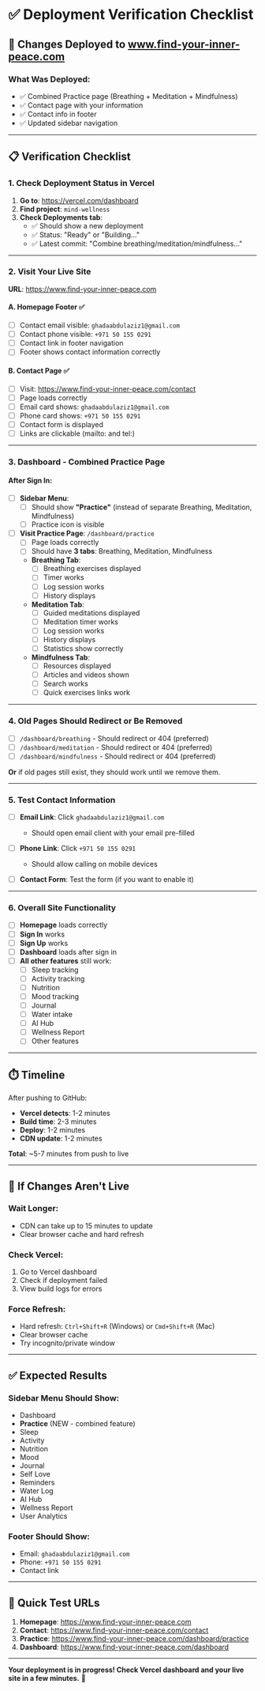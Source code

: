 # ✅ Deployment Verification Checklist

## 🚀 **Changes Deployed to www.find-your-inner-peace.com**

### **What Was Deployed:**
- ✅ Combined Practice page (Breathing + Meditation + Mindfulness)
- ✅ Contact page with your information
- ✅ Contact info in footer
- ✅ Updated sidebar navigation

---

## 📋 **Verification Checklist**

### **1. Check Deployment Status in Vercel**

1. **Go to**: https://vercel.com/dashboard
2. **Find project**: `mind-wellness`
3. **Check Deployments tab**:
   - ✅ Should show a new deployment
   - ✅ Status: "Ready" or "Building..."
   - ✅ Latest commit: "Combine breathing/meditation/mindfulness..."

---

### **2. Visit Your Live Site**

**URL**: https://www.find-your-inner-peace.com

#### **A. Homepage Footer** ✅
- [ ] Contact email visible: `ghadaabdulaziz1@gmail.com`
- [ ] Contact phone visible: `+971 50 155 0291`
- [ ] Contact link in footer navigation
- [ ] Footer shows contact information correctly

#### **B. Contact Page** ✅
- [ ] Visit: https://www.find-your-inner-peace.com/contact
- [ ] Page loads correctly
- [ ] Email card shows: `ghadaabdulaziz1@gmail.com`
- [ ] Phone card shows: `+971 50 155 0291`
- [ ] Contact form is displayed
- [ ] Links are clickable (mailto: and tel:)

---

### **3. Dashboard - Combined Practice Page**

#### **After Sign In:**

- [ ] **Sidebar Menu**:
  - [ ] Should show **"Practice"** (instead of separate Breathing, Meditation, Mindfulness)
  - [ ] Practice icon is visible
  
- [ ] **Visit Practice Page**: `/dashboard/practice`
  - [ ] Page loads correctly
  - [ ] Should have **3 tabs**: Breathing, Meditation, Mindfulness
  
  - **Breathing Tab**:
    - [ ] Breathing exercises displayed
    - [ ] Timer works
    - [ ] Log session works
    - [ ] History displays
  
  - **Meditation Tab**:
    - [ ] Guided meditations displayed
    - [ ] Meditation timer works
    - [ ] Log session works
    - [ ] History displays
    - [ ] Statistics show correctly
  
  - **Mindfulness Tab**:
    - [ ] Resources displayed
    - [ ] Articles and videos shown
    - [ ] Search works
    - [ ] Quick exercises links work

---

### **4. Old Pages Should Redirect or Be Removed**

- [ ] `/dashboard/breathing` - Should redirect or 404 (preferred)
- [ ] `/dashboard/meditation` - Should redirect or 404 (preferred)
- [ ] `/dashboard/mindfulness` - Should redirect or 404 (preferred)

**Or** if old pages still exist, they should work until we remove them.

---

### **5. Test Contact Information**

- [ ] **Email Link**: Click `ghadaabdulaziz1@gmail.com`
  - Should open email client with your email pre-filled
  
- [ ] **Phone Link**: Click `+971 50 155 0291`
  - Should allow calling on mobile devices
  
- [ ] **Contact Form**: Test the form (if you want to enable it)

---

### **6. Overall Site Functionality**

- [ ] **Homepage** loads correctly
- [ ] **Sign In** works
- [ ] **Sign Up** works
- [ ] **Dashboard** loads after sign in
- [ ] **All other features** still work:
  - [ ] Sleep tracking
  - [ ] Activity tracking
  - [ ] Nutrition
  - [ ] Mood tracking
  - [ ] Journal
  - [ ] Water intake
  - [ ] AI Hub
  - [ ] Wellness Report
  - [ ] Other features

---

## ⏱️ **Timeline**

After pushing to GitHub:
- **Vercel detects**: 1-2 minutes
- **Build time**: 2-3 minutes
- **Deploy**: 1-2 minutes
- **CDN update**: 1-2 minutes

**Total**: ~5-7 minutes from push to live

---

## 🐛 **If Changes Aren't Live**

### **Wait Longer:**
- CDN can take up to 15 minutes to update
- Clear browser cache and hard refresh

### **Check Vercel:**
1. Go to Vercel dashboard
2. Check if deployment failed
3. View build logs for errors

### **Force Refresh:**
- Hard refresh: `Ctrl+Shift+R` (Windows) or `Cmd+Shift+R` (Mac)
- Clear browser cache
- Try incognito/private window

---

## ✅ **Expected Results**

### **Sidebar Menu Should Show:**
- Dashboard
- **Practice** (NEW - combined feature)
- Sleep
- Activity
- Nutrition
- Mood
- Journal
- Self Love
- Reminders
- Water Log
- AI Hub
- Wellness Report
- User Analytics

### **Footer Should Show:**
- Email: `ghadaabdulaziz1@gmail.com`
- Phone: `+971 50 155 0291`
- Contact link

---

## 🎯 **Quick Test URLs**

1. **Homepage**: https://www.find-your-inner-peace.com
2. **Contact**: https://www.find-your-inner-peace.com/contact
3. **Practice**: https://www.find-your-inner-peace.com/dashboard/practice
4. **Dashboard**: https://www.find-your-inner-peace.com/dashboard

---

**Your deployment is in progress! Check Vercel dashboard and your live site in a few minutes.** 🚀

